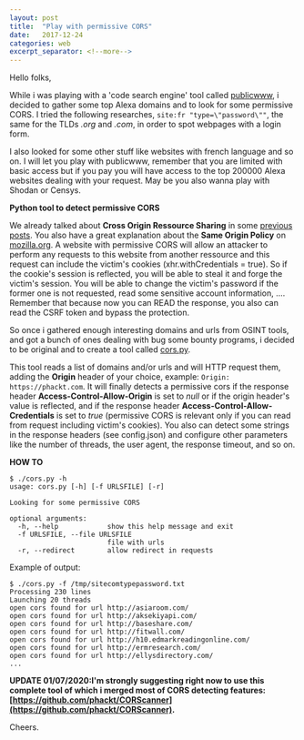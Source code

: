 ```yaml
---
layout: post
title:  "Play with permissive CORS"
date:   2017-12-24
categories: web
excerpt_separator: <!--more-->
---
```

Hello folks,  
  
While i was playing with a 'code search engine' tool called [publicwww](https://publicwww.com), i decided to gather some top Alexa domains and to look for some permissive CORS. I tried the following researches, ```site:fr "type=\"password\""```, the same for the TLDs *.org* and *.com*, in order to spot webpages with a login form.  
<!--more-->
  
I also looked for some other stuff like websites with french language and so on. I will let you play with publicwww, remember that you are limited with basic access but if you pay you will have access to the top 200000 Alexa websites dealing with your request. May be you also wanna play with Shodan or Censys.  
  
**Python tool to detect permissive CORS**  

We already talked about **Cross Origin Ressource Sharing** in some [previous posts](https://phackt.com/xss-cors-csrf-partie-3-cors-csrf). You also have a great explanation about the **Same Origin Policy** on [mozilla.org](https://developer.mozilla.org/en-US/docs/Web/Security/Same-origin_policy). A website with permissive CORS will allow an attacker to perform any requests to this website from another ressource and this request can include the victim's cookies (xhr.withCredentials = true). So if the cookie's session is reflected, you will be able to steal it and forge the victim's session. You will be able to change the victim's password if the former one is not requested, read some sensitive account information, .... Remember that because now you can READ the response, you also can read the CSRF token and bypass the protection.  
  
So once i gathered enough interesting domains and urls from OSINT tools, and got a bunch of ones dealing with bug some bounty programs, i decided to be original and to create a tool called [cors.py](https://github.com/phackt/pentest/tree/master/fingerprint/web/cors).  
  
This tool reads a list of domains and/or urls and will HTTP request them, adding the **Origin** header of your choice, example: ```Origin: https://phackt.com```. It will finally detects a permissive cors if the response header **Access-Control-Allow-Origin** is set to *null* or if the origin header's value is reflected, and if the response header **Access-Control-Allow-Credentials** is set to *true* (permissive CORS is relevant only if you can read from request including victim's cookies). You also can detect some strings in the response headers (see config.json) and configure other parameters like the number of threads, the user agent, the response timeout, and so on.  
  
**HOW TO**  

```
$ ./cors.py -h
usage: cors.py [-h] [-f URLSFILE] [-r]

Looking for some permissive CORS

optional arguments:
  -h, --help            show this help message and exit
  -f URLSFILE, --file URLSFILE
                        file with urls
  -r, --redirect        allow redirect in requests
```
  
Example of output:  
```
$ ./cors.py -f /tmp/sitecomtypepassword.txt 
Processing 230 lines
Launching 20 threads
open cors found for url http://asiaroom.com/
open cors found for url http://aksekiyapi.com/
open cors found for url http://baseshare.com/
open cors found for url http://fitwall.com/
open cors found for url http://h10.edmarkreadingonline.com/
open cors found for url http://ermresearch.com/
open cors found for url http://ellysdirectory.com/
...
```   
  
**UPDATE 01/07/2020:I'm strongly suggesting right now to use this complete tool of which i merged most of CORS detecting features: [https://github.com/phackt/CORScanner](https://github.com/phackt/CORScanner).**    
  
Cheers.